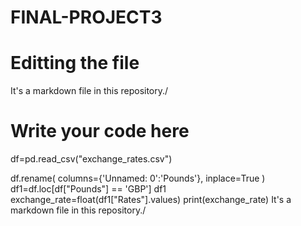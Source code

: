 # FINAL-PROJECT3

# Editting the file

It's a markdown file in this repository./
# Write your code here
df=pd.read_csv("exchange_rates.csv")

df.rename( columns={'Unnamed: 0':'Pounds'}, inplace=True )
df1=df.loc[df["Pounds"] == 'GBP']
df1
exchange_rate=float(df1["Rates"].values)
print(exchange_rate)
It's a markdown file in this repository./
